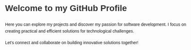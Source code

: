 <!DOCTYPE html>
<html lang="en">
<head>
    <meta charset="UTF-8">
    <meta name="viewport" content="width=device-width, initial-scale=1.0">
    <title>GitHub Profile Description</title>
    <style>
        body {
            font-family: Arial, sans-serif;
            line-height: 1.6;
            max-width: 600px;
            margin: 20px auto;
            padding: 0 20px;
        }
        h1 {
            color: #333;
        }
        p {
            margin-bottom: 15px;
        }
    </style>
</head>
<body>
    <h1>Welcome to my GitHub Profile</h1>
    <p>Here you can explore my projects and discover my passion for software development. I focus on creating practical and efficient solutions for technological challenges.</p>
    <p>Let's connect and collaborate on building innovative solutions together!</p>
</body>
</html>




